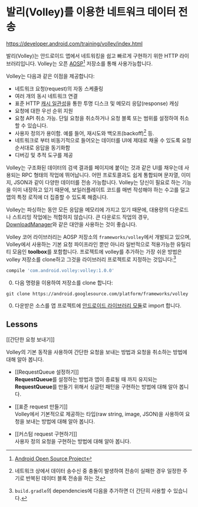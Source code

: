 # 발리(Volley)를 이용한 네트워크 데이터 전송

https://developer.android.com/training/volley/index.html

발리(Volley)는 안드로이드 앱에서 네트워킹을 쉽고 빠르게 구현하기 위한 HTTP 라이브러리입니다. Volley는 오픈 [AOSP](https://android.googlesource.com/platform/frameworks/volley)[^AOSP] 저장소를 통해 사용가능합니다.

[^AOSP]: [Android Open Source Project](https://source.android.com/)

Volley는 다음과 같은 이점을 제공합니다: 

* 네트워크 요청(request)의 자동 스케줄링
* 여러 개의 동시 네트워크 연결
* 표준 HTTP [캐시 일관성](https://ko.wikipedia.org/wiki/%EC%BA%90%EC%8B%9C_%EC%9D%BC%EA%B4%80%EC%84%B1)을 통한 투명 디스크 및 메모리 응답(response) 캐싱
* 요청에 대한 우선 순위 지원
* 요청 API 취소 가능. 단일 요청을 취소하거나 요청 블록 또는 범위를 설정하여 취소할 수 있습니다.
* 사용자 정의가 용이함. 예를 들어, 재시도와 백오프(backoff)[^backoff] 등.
* 네트워크로 부터 비동기적으로 들어오는 데이터를 UI에 제대로 채울 수 있도록 요청 순서대로 응답을 동기화함
* 디버깅 및 추적 도구를 제공

[^backoff]: 네트워크 상에서 데이터 송수신 중 충돌이 발생하여 전송이 실패한 경우 일정한 주기로 반복된 데이터 블록 전송을 하는 것

Volley는 구조화된 데이터의 검색 결과를 페이지에 붙이는 것과 같은 UI를 채우는데 사용되는 RPC 형태의 작업에 뛰어납니다. 어떤 프로토콜과도 쉽게 통합되며 문자열, 이미지, JSON과 같이 다양한 데이터를 전송 가능합니다. Volley는 당신이 필요로 하는 기능을 이미 내장하고 있기 때문에, 보일러플레이트 코드를 매번 작성해야 하는 수고를 덜고 앱의 특정 로직에 더 집중할 수 있도록 해줍니다.

Volley는 파싱하는 동안 모든 응답을 메모리에 가지고 있기 때문에, 대용량의 다운로드나 스트리밍 작업에는 적합하지 않습니다. 큰 다운로드 작업의 경우, [DownloadManager](https://developer.android.com/reference/android/app/DownloadManager.html)와 같은 대안을 사용하는 것이 좋습니다.

Volley 코어 라이브러리는 AOSP 저장소의 `frameworks/volley`에서 개발되고 있으며, Volley에서 사용하는 기본 요청 파이프라인 뿐만 아니라 일반적으로 적용가능한 유틸리티 모음인 **toolbox**를 포함합니다. 프로젝트에 volley를 추가하는 가장 쉬운 방법은 volley 저장소를 clone하고 그것을 라이브러리 프로젝트로 지정하는 것입니다:[^link]

[^link]: `build.gradle`의 dependencies에 다음을 추가하면 더 간단히 사용할 수 있습니다.
 ```groovy
 compile 'com.android.volley:volley:1.0.0'
 ```

0. 다음 명령을 이용하여 저장소를 clone 합니다:
```
git clone https://android.googlesource.com/platform/frameworks/volley
```
0. 다운받은 소스를 앱 프로젝트에 [안드로이드 라이브러리 모듈](https://developer.android.com/studio/projects/android-library.html)로 import 합니다.

## Lessons

[[간단한 요청 보내기]]

Volley의 기본 동작을 사용하여 간단한 요청을 보내는 방법과 요청을 취소하는 방법에 대해 알아 봅니다.

* [[RequestQueue 설정하기]]<br>
 **RequestQueue**를 설정하는 방법과 앱이 종료될 때 까지 유지되는 **RequestQueue**를 만들기 위해서 싱글턴 패턴을 구현하는 방법에 대해 알아 봅니다.

* [[표준 request 만들기]]<br>
 Volley에서 기본적으로 제공하는 타입(raw string, image, JSON)을 사용하여 요청을 보내는 방법에 대해 알아 봅니다.

* [[커스텀 request 구현하기]]<br>
 사용자 정의 요청을 구현하는 방법에 대해 알아 봅니다.
